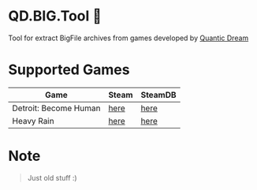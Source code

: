 # QD.BIG.Tool :see_no_evil:
Tool for extract BigFile archives from games developed by [Quantic Dream](https://en.wikipedia.org/wiki/Quantic_Dream)

# Supported Games
| Game   | Steam   | SteamDB
|---      |---    |---    |
| Detroit: Become Human | [here](https://store.steampowered.com/app/1222140/Detroit_Become_Human) | [here](https://steamdb.info/app/1222140)
| Heavy Rain | [here](https://store.steampowered.com/app/960910/Heavy_Rain) | [here](https://steamdb.info/app/960910)

# Note
> Just old stuff :)